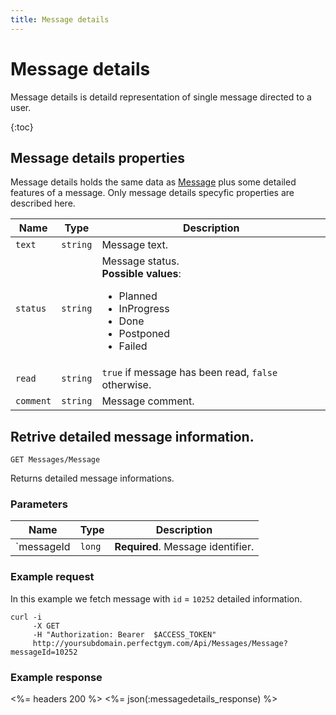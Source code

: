 ```yaml
---
title: Message details
---
```


# Message details

Message details is detaild representation of single message directed to a user. 

{:toc}


## <a name="properties"></a>Message details properties

Message details holds the same data as [Message][MessageProperties] plus some detailed features of a message.
Only message details specyfic properties are described here.


Name        | Type     | Description
------------|----------|----------------------
`text`		|`string`  | Message text.
`status`    |`string`  | Message status. <br><strong>Possible values</strong>: <br><ul><li>Planned</li><li>InProgress</li><li>Done</li><li>Postponed</li><li>Failed</li></ul>
`read`    	|`string`  | `true` if message has been read, `false` otherwise.
`comment`   |`string`  | Message comment.
      


## Retrive detailed message information.

    GET Messages/Message

Returns detailed message informations.


### Parameters

Name            | Type       | Description
----------------|------------|------------------------
`messageId      |`long`      | **Required**. Message identifier.



### Example request

In this example we fetch message with `id` = `10252` detailed information.

``` command-line
curl -i 
     -X GET 
     -H "Authorization: Bearer  $ACCESS_TOKEN"  
     http://yoursubdomain.perfectgym.com/Api/Messages/Message?messageId=10252     	
```


### Example response

<%= headers 200 %>
<%= json(:messagedetails_response) %>



[MessageProperties]: /api/messages/messages#properties 
